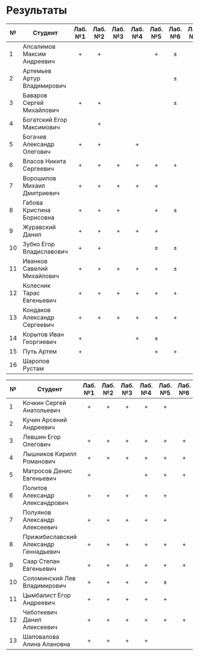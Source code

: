 # Результаты

| №   | Студент                      | Лаб. №1 | Лаб. №2 | Лаб. №3 | Лаб. №4 | Лаб. №5 | Лаб. №6 | Лаб. №7 |
| --- | ---------------------------- | :-----: | :-----: | :-----: | :-----: | :-----: | :-----: | :-----: |
| 1   | Апсалимов Максим Андреевич   |    +    |    +    |         |         |    +    |    ±    |         |
| 2   | Артемьев Артур Владимирович  |         |         |         |         |         |    ±    |         |
| 3   | Баваров Сергей Михайлович    |    +    |    +    |         |         |         |    ±    |         |
| 4   | Богатский Егор Максимович    |         |    +    |         |         |         |         |         |
| 5   | Богачев Александр Олегович   |    +    |    +    |         |    +    |         |         |         |
| 6   | Власов Никита Сергеевич      |    +    |    +    |    +    |    +    |    +    |    +    |         |
| 7   | Ворошилов Михаил Дмитриевич  |    +    |    +    |    +    |    +    |    +    |         |         |
| 8   | Габова Кристина Борисовна    |    +    |    +    |    +    |         |    +    |    ±    |         |
| 9   | Журавский Данил              |    +    |    +    |    +    |    +    |    +    |         |         |
| 10  | Зубко Егор Владиславович     |    +    |    +    |         |         |    ±    |    ±    |         |
| 11  | Иванков Савелий Михайлович   |    +    |    +    |    +    |    +    |    +    |    ±    |         |
| 12  | Колесник Тарас Евгеньевич    |    +    |    +    |    +    |    +    |    +    |    +    |    +    |
| 13  | Кондаков Александр Сергеевич |    +    |    +    |    +    |    +    |    +    |    +    |    +    |
| 14  | Корытов Иван Георгиевич      |    +    |         |         |    +    |    ±    |         |         |
| 15  | Путь Артем                   |    +    |         |         |         |    +    |    +    |         |
| 16  | Шаропов Рустам               |         |         |         |         |         |         |         |

| №   | Студент                               | Лаб. №1 | Лаб. №2 | Лаб. №3 | Лаб. №4 | Лаб. №5 | Лаб. №6 | Лаб. №7 |     |
| --- | ------------------------------------- | :-----: | :-----: | :-----: | :-----: | :-----: | :-----: | :-----: | :-: |
| 1   | Кочкин Сергей Анатольевич             |    +    |    +    |    +    |    +    |    +    |         |         |     |
| 2   | Кучин Арсений Андреевич               |         |         |         |         |         |         |    ±    |     |
| 3   | Левшин Егор Олегович                  |    +    |    +    |    +    |    +    |    +    |    +    |         |     |
| 4   | Лышников Кирилл Романович             |    +    |    +    |    +    |    +    |    +    |    +    |         |     |
| 5   | Матросов Денис Евгеньевич             |    +    |         |         |    +    |    +    |    +    |    +    |     |
| 6   | Политов Александр Александрович       |    +    |    +    |    +    |    +    |    +    |         |         |     |
| 7   | Полуянов Александр Алексеевич         |    +    |    +    |    +    |    +    |    +    |         |         |     |
| 8   | Прижибиславский Александр Геннадьевич |    +    |    +    |    +    |    +    |    +    |    +    |    +    |     |
| 9   | Саар Степан Евгеньевич                |    +    |    +    |    +    |    +    |    +    |    +    |    +    |     |
| 10  | Соломинский Лев Владимирович          |    +    |    +    |    +    |    +    |    ±    |         |    +    |     |
| 11  | Цымбалист Егор Андреевич              |    +    |    +    |    +    |    +    |    +    |         |         |     |
| 12  | Чеботкевич Данил Алексеевич           |    +    |    +    |    +    |    +    |    +    |    +    |    +    |     |
| 13  | Шаповалова Алина Алановна             |    +    |    +    |    +    |    +    |         |         |         |     |
